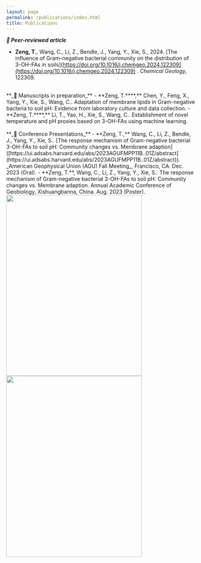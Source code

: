 ```yaml
---
layout: page
permalink: /publications/index.html
title: Publications
---
```

**_📄 Peer-reviewed article_**
- **Zeng, T.**, Wang, C., Li, Z., Bendle, J., Yang, Y., Xie, S., 2024. [The influence of Gram-negative bacterial community on the distribution of 3-OH-FAs in soils](https://doi.org/10.1016/j.chemgeo.2024.122309](https://doi.org/10.1016/j.chemgeo.2024.122309) . _Chemical Geology,_ 122309. <br>
<br>
**_📄 Manuscripts in preparation_**
- **Zeng, T.****,** Chen, Y., Feng, X., Yang, Y., Xie, S., Wang, C.. Adaptation of membrane lipids in Gram-negative bacteria to soil pH: Evidence from laboratory culture and data collection.
- **Zeng, T.****,** Li, T., Yao, H., Xie, S., Wang, C.. Establishment of novel temperature and pH proxies based on 3-OH-FAs using machine learning.<br>
<br>
**_📎 Conference Presentations_**
- **Zeng, T.,** Wang, C., Li, Z., Bendle, J., Yang, Y., Xie, S.. [The response mechanism of Gram-negative bacterial 3-OH-FAs to soil pH: Community changes vs. Membrane adaption]([https://ui.adsabs.harvard.edu/abs/2023AGUFMPP11B..01Z/abstract](https://ui.adsabs.harvard.edu/abs/2023AGUFMPP11B..01Z/abstract)). _American Geophysical Union (AGU) Fall Meeting_, Francisco, CA. Dec. 2023 (Oral).
- **Zeng, T.**, Wang, C., Li, Z., Yang, Y., Xie, S.. The response mechanism of Gram-negative bacterial 3-OH-FAs to soil pH: Community changes vs. Membrane adaption. Annual Academic Conference of Geobiology, Xishuangbanna, China. Aug. 2023 (Poster).<br>
<img src="https://Ting-ttZeng.github.io/agu.jpg" class="left" width="360" height="480"><img src="https://Ting-ttZeng.github.io/banna.jpg" class="right" width="360" height="480">
  <br>
